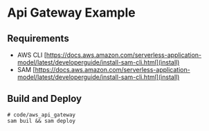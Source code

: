 # Api Gateway Example

## Requirements
- AWS CLI [https://docs.aws.amazon.com/serverless-application-model/latest/developerguide/install-sam-cli.html](install)
- SAM [https://docs.aws.amazon.com/serverless-application-model/latest/developerguide/install-sam-cli.html](install)

## Build and Deploy

```
# code/aws_api_gateway
sam buil && sam deploy
```